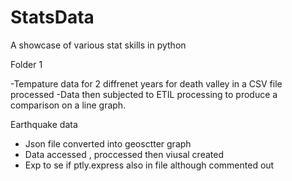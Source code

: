 # StatsData
A showcase of various stat skills in python



Folder 1 

-Tempature data for 2 diffrenet years for death valley in a CSV file processed 
-Data then subjected to ETIL processing to produce a comparison on a line graph.

Earthquake data 

- Json file converted into geosctter graph
- Data accessed , proccessed then viusal created
- Exp to se if ptly.express also in file although commented out
